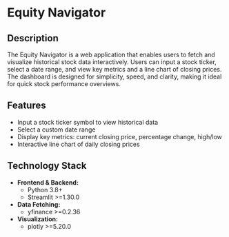 # Equity Navigator

## Description

The Equity Navigator is a web application that enables users to fetch and visualize historical stock data interactively. Users can input a stock ticker, select a date range, and view key metrics and a line chart of closing prices. The dashboard is designed for simplicity, speed, and clarity, making it ideal for quick stock performance overviews.

## Features

- Input a stock ticker symbol to view historical data
- Select a custom date range
- Display key metrics: current closing price, percentage change, high/low
- Interactive line chart of daily closing prices

## Technology Stack

- **Frontend & Backend:**
  - Python 3.8+
  - Streamlit >=1.30.0
- **Data Fetching:**
  - yfinance >=0.2.36
- **Visualization:**
  - plotly >=5.20.0
